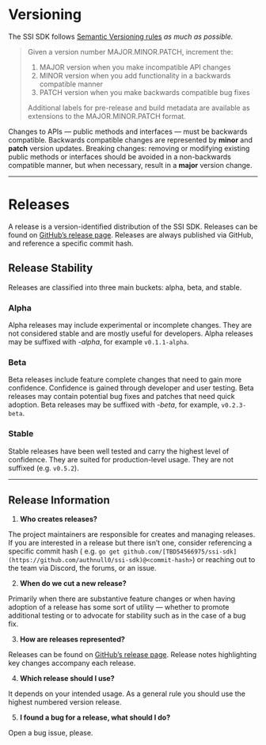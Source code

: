 # Versioning

The SSI SDK follows [Semantic Versioning rules](https://semver.org/) *as much as possible.*

> Given a version number MAJOR.MINOR.PATCH, increment the:
>
> 1. MAJOR version when you make incompatible API changes
> 2. MINOR version when you add functionality in a backwards compatible manner
> 3. PATCH version when you make backwards compatible bug fixes
>
> Additional labels for pre-release and build metadata are available as extensions to the MAJOR.MINOR.PATCH format.


Changes to APIs — public methods and interfaces — must be backwards compatible. Backwards compatible changes are
represented by **minor** and **patch** version updates. Breaking changes: removing or modifying existing public methods
or interfaces should be avoided in a non-backwards compatible manner, but when necessary, result in a **major** version
change.

---

# Releases

A release is a version-identified distribution of the SSI SDK. Releases can be found
on [GitHub’s release page](https://github.com/authnull0/ssi-sdk/releases). Releases are always published via GitHub,
and reference a specific commit hash.

## Release Stability

Releases are classified into three main buckets: alpha, beta, and stable.

### Alpha

Alpha releases may include experimental or incomplete changes. They are not considered stable and are mostly useful for
developers. Alpha releases may be suffixed with *-alpha*, for example `v0.1.1-alpha`.

### Beta

Beta releases include feature complete changes that need to gain more confidence. Confidence is gained through developer
and user testing. Beta releases may contain potential bug fixes and patches that need quick adoption. Beta releases may
be suffixed with *-beta*, for example, `v0.2.3-beta`.

### Stable

Stable releases have been well tested and carry the highest level of confidence. They are suited for production-level
usage. They are not suffixed (e.g. `v0.5.2`).

---

## Release Information

1. **Who creates releases?**

The project maintainers are responsible for creates and managing releases. If you are interested in a release but there
isn’t one, consider referencing a specific commit hash (
e.g. `go get github.com/[TBD54566975/ssi-sdk](https://github.com/authnull0/ssi-sdk)@<commit-hash>`) or reaching out to
the team via Discord, the forums, or an issue.

2. **When do we cut a new release?**

Primarily when there are substantive feature changes or when having adoption of a release has some sort of utility —
whether to promote additional testing or to advocate for stability such as in the case of a bug fix.

3. **How are releases represented?**

Releases can be found on [GitHub’s release page](https://github.com/authnull0/ssi-sdk/releases). Release notes
highlighting key changes accompany each release.

4. **Which release should I use?**

It depends on your intended usage. As a general rule you should use the highest numbered version release.

5. **I found a bug for a release, what should I do?**

Open a bug issue, please.
